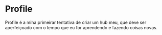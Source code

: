 # Profile
Profile é a miha primeirar tentativa de criar um hub meu, que deve ser aperfeiçoado com o tempo que eu for aprendendo e fazendo coisas novas.
